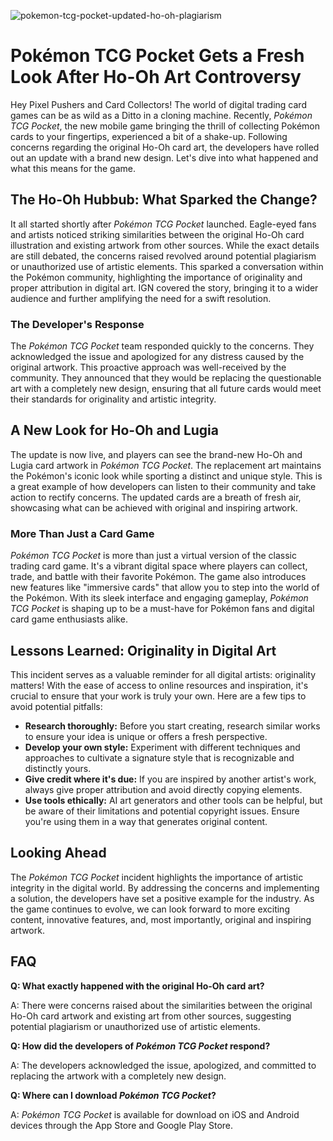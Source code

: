 ![pokemon-tcg-pocket-updated-ho-oh-plagiarism](https://images.pexels.com/photos/9560283/pexels-photo-9560283.jpeg?auto=compress&cs=tinysrgb&fit=crop&h=627&w=1200)

# Pokémon TCG Pocket Gets a Fresh Look After Ho-Oh Art Controversy

Hey Pixel Pushers and Card Collectors! The world of digital trading card games can be as wild as a Ditto in a cloning machine. Recently, *Pokémon TCG Pocket*, the new mobile game bringing the thrill of collecting Pokémon cards to your fingertips, experienced a bit of a shake-up. Following concerns regarding the original Ho-Oh card art, the developers have rolled out an update with a brand new design. Let's dive into what happened and what this means for the game.

## The Ho-Oh Hubbub: What Sparked the Change?

It all started shortly after *Pokémon TCG Pocket* launched. Eagle-eyed fans and artists noticed striking similarities between the original Ho-Oh card illustration and existing artwork from other sources. While the exact details are still debated, the concerns raised revolved around potential plagiarism or unauthorized use of artistic elements. This sparked a conversation within the Pokémon community, highlighting the importance of originality and proper attribution in digital art. IGN covered the story, bringing it to a wider audience and further amplifying the need for a swift resolution.

### The Developer's Response

The *Pokémon TCG Pocket* team responded quickly to the concerns. They acknowledged the issue and apologized for any distress caused by the original artwork. This proactive approach was well-received by the community. They announced that they would be replacing the questionable art with a completely new design, ensuring that all future cards would meet their standards for originality and artistic integrity.

## A New Look for Ho-Oh and Lugia

The update is now live, and players can see the brand-new Ho-Oh and Lugia card artwork in *Pokémon TCG Pocket*. The replacement art maintains the Pokémon's iconic look while sporting a distinct and unique style. This is a great example of how developers can listen to their community and take action to rectify concerns. The updated cards are a breath of fresh air, showcasing what can be achieved with original and inspiring artwork.

### More Than Just a Card Game

*Pokémon TCG Pocket* is more than just a virtual version of the classic trading card game. It's a vibrant digital space where players can collect, trade, and battle with their favorite Pokémon. The game also introduces new features like "immersive cards" that allow you to step into the world of the Pokémon. With its sleek interface and engaging gameplay, *Pokémon TCG Pocket* is shaping up to be a must-have for Pokémon fans and digital card game enthusiasts alike.

## Lessons Learned: Originality in Digital Art

This incident serves as a valuable reminder for all digital artists: originality matters! With the ease of access to online resources and inspiration, it's crucial to ensure that your work is truly your own. Here are a few tips to avoid potential pitfalls:

*   **Research thoroughly:** Before you start creating, research similar works to ensure your idea is unique or offers a fresh perspective.
*   **Develop your own style:** Experiment with different techniques and approaches to cultivate a signature style that is recognizable and distinctly yours.
*   **Give credit where it's due:** If you are inspired by another artist's work, always give proper attribution and avoid directly copying elements.
*   **Use tools ethically:** AI art generators and other tools can be helpful, but be aware of their limitations and potential copyright issues. Ensure you're using them in a way that generates original content.

## Looking Ahead

The *Pokémon TCG Pocket* incident highlights the importance of artistic integrity in the digital world. By addressing the concerns and implementing a solution, the developers have set a positive example for the industry. As the game continues to evolve, we can look forward to more exciting content, innovative features, and, most importantly, original and inspiring artwork.

## FAQ

**Q: What exactly happened with the original Ho-Oh card art?**

A: There were concerns raised about the similarities between the original Ho-Oh card artwork and existing art from other sources, suggesting potential plagiarism or unauthorized use of artistic elements.

**Q: How did the developers of *Pokémon TCG Pocket* respond?**

A: The developers acknowledged the issue, apologized, and committed to replacing the artwork with a completely new design.

**Q: Where can I download *Pokémon TCG Pocket*?**

A: *Pokémon TCG Pocket* is available for download on iOS and Android devices through the App Store and Google Play Store.
